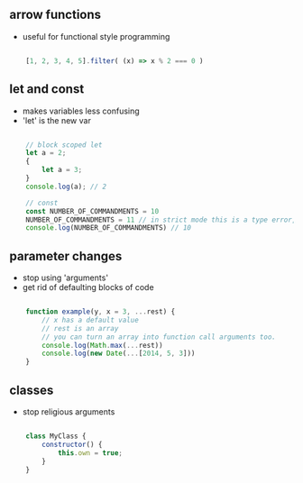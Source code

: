 arrow functions
---------------

* useful for functional style programming

```javascript

    [1, 2, 3, 4, 5].filter( (x) => x % 2 === 0 )
```

let and const
-------------

* makes variables less confusing
* 'let' is the new var

```javascript

    // block scoped let
    let a = 2;
    {
        let a = 3;
    }
    console.log(a); // 2

    // const
    const NUMBER_OF_COMMANDMENTS = 10
    NUMBER_OF_COMMANDMENTS = 11 // in strict mode this is a type error, in nonstrict mode it silently fails
    console.log(NUMBER_OF_COMMANDMENTS) // 10
```

parameter changes
-----------------

* stop using 'arguments'
* get rid of defaulting blocks of code

```javascript

    function example(y, x = 3, ...rest) {
        // x has a default value
        // rest is an array
        // you can turn an array into function call arguments too.
        console.log(Math.max(...rest))
        console.log(new Date(...[2014, 5, 3]))
    }
```

classes
-------

* stop religious arguments

```javascript

    class MyClass {
        constructor() {
            this.own = true;
        }
    }
```

